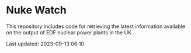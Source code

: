 # Nuke Watch

This repository includes code for retrieving the latest information available on the output of EDF nuclear power plants in the UK.

Last updated: 2023-09-13 06:10